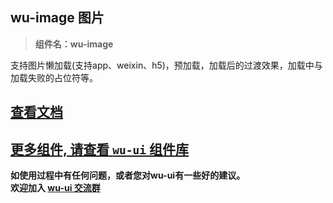 ## wu-image 图片

> **组件名：wu-image**

支持图片懒加载(支持app、weixin、h5)，预加载，加载后的过渡效果，加载中与加载失败的占位符等。

## [查看文档](https://wu.geeks.ink/zh-CN/components/image.html)

## [更多组件, 请查看 `wu-ui` 组件库](https://ext.dcloud.net.cn/plugin?name=wu--ui)

**如使用过程中有任何问题，或者您对wu-ui有一些好的建议。<br>欢迎加入 [wu-ui 交流群](https://wu.geeks.ink/zh-CN/components/qqFeedBack.html)**